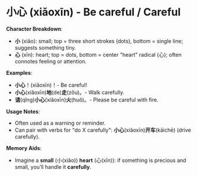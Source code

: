 # **小心 (xiǎoxīn) - Be careful / Careful**

**Character Breakdown**:  
- **小** (xiǎo): small; top = three short strokes (dots), bottom = single line; suggests something tiny.  
- **心** (xīn): heart; top = dots, bottom = center "heart" radical (心); often connotes feeling or attention.

**Examples**:  
- **小心**！(xiǎoxīn)！- Be careful!  
- **小心**(xiǎoxīn)**地**(de)**走**(zǒu)。- Walk carefully.  
- **请**(qǐng)**小心**(xiǎoxīn)**火**(huǒ)。- Please be careful with fire.

**Usage Notes**:  
- Often used as a warning or reminder.  
- Can pair with verbs for "do X carefully": **小心**(xiǎoxīn)**开车**(kāichē) (drive carefully).

**Memory Aids**:  
- Imagine a **small** (小(xiǎo)) **heart** (心(xīn)): if something is precious and small, you’ll handle it **carefully**.
